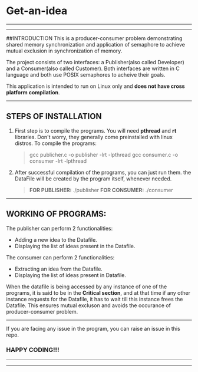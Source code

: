 # Get-an-idea

---

---

##INTRODUCTION
This is a producer-consumer problem demonstrating shared memory synchronization and application of semaphore to achieve mutual exclusion in synchronization of memory.

The project consists of two interfaces: a Publisher(also called Developer) and a Consumer(also called Customer). Both interfaces are written in C language and both use POSIX semaphores to acheive their goals.

This application is intended to run on Linux only and **does not have cross platform compilation**.

---

## STEPS OF INSTALLATION

1. First step is to compile the programs. You will need **pthread** and **rt** libraries. Don't worry, they generally come preinstalled with linux distros. To compile the programs:

   > gcc publicher.c -o publisher -lrt -lpthread
   > gcc consumer.c -o consumer -lrt -lpthread

2. After successful compilation of the programs, you can just run them. the DataFile will be created by the program itself, whenever needed.
   > **FOR PUBLISHER:** ./publisher
   > **FOR CONSUMER:** ./consumer

---

## WORKING OF PROGRAMS:

The publisher can perform 2 functionalities:

- Adding a new idea to the Datafile.
- Displaying the list of ideas present in the Datafile.

The consumer can perform 2 functionalities:

- Extracting an idea from the Datafile.
- Displaying the list of ideas present in Datafile.

When the datafile is being accessed by any instance of one of the programs, it is said to be in the **Critical section**, and at that time if any other instance requests for the Datafile, it has to wait till this instance frees the Datafile.
This ensures mutual excluson and avoids the occurance of producer-consumer problem.

---

If you are facing any issue in the program, you can raise an issue in this repo.

### HAPPY CODING!!!

---

---
